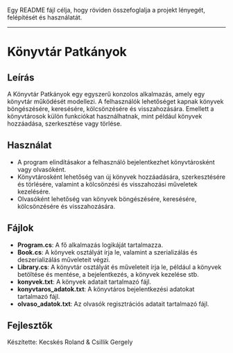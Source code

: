 Egy README fájl célja, hogy röviden összefoglalja a projekt lényegét, felépítését és használatát.

---

# Könyvtár Patkányok

## Leírás
A Könyvtár Patkányok egy egyszerű konzolos alkalmazás, amely egy könyvtár működését modellezi. A felhasználók lehetőséget kapnak könyvek böngészésére, keresésére, kölcsönzésére és visszahozására. Emellett a könyvtárosok külön funkciókat használhatnak, mint például könyvek hozzáadása, szerkesztése vagy törlése.

## Használat
- A program elindításakor a felhasználó bejelentkezhet könyvtárosként vagy olvasóként.
- Könyvtárosként lehetőség van új könyvek hozzáadására, szerkesztésére és törlésére, valamint a kölcsönzési és visszahozási műveletek kezelésére.
- Olvasóként lehetőség van könyvek böngészésére, keresésére, kölcsönzésére és visszahozására.

## Fájlok
- **Program.cs**: A fő alkalmazás logikáját tartalmazza.
- **Book.cs**: A könyvek osztályát írja le, valamint a szerializálás és deszerializálás műveleteit végzi.
- **Library.cs**: A könyvtár osztályát és műveleteit írja le, például a könyvek betöltése és mentése, a bejelentkezés, a könyvek kezelése stb.
- **konyvek.txt**: A könyvek adatait tartalmazó fájl.
- **konyvtaros_adatok.txt**: A könyvtáros bejelentkezési adatokat tartalmazó fájl.
- **olvaso_adatok.txt**: Az olvasók regisztrációs adatait tartalmazó fájl.

## Fejlesztők

Készítette: Kecskés Roland & Csillik Gergely
